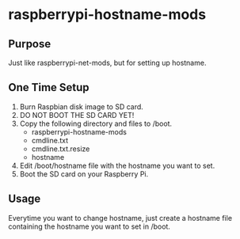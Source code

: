 # raspberrypi-hostname-mods

## Purpose

Just like raspberrypi-net-mods, but for setting up hostname.

## One Time Setup

1. Burn Raspbian disk image to SD card.
2. DO NOT BOOT THE SD CARD YET!
3. Copy the following directory and files to /boot.
    - raspberrypi-hostname-mods
    - cmdline.txt
    - cmdline.txt.resize
    - hostname
4. Edit /boot/hostname file with the hostname you want to set.
5. Boot the SD card on your Raspberry Pi.

## Usage

Everytime you want to change hostname, just create a hostname file containing the hostname you want to set in /boot. 
